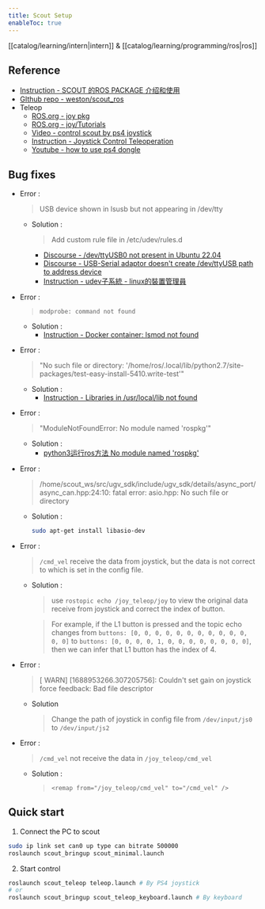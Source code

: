 ```yaml
---
title: Scout Setup
enableToc: true
---
```

[[catalog/learning/intern|intern]] & [[catalog/learning/programming/ros|ros]]
## Reference
- [Instruction - SCOUT 的ROS PACKAGE 介绍和使用](https://blog.csdn.net/hltt3838/article/details/108603888)
- [GIthub repo - weston/scout_ros](https://github.com/westonrobot/scout_ros)
- Teleop
	- [ROS.org - joy pkg](http://wiki.ros.org/joy)
	- [ROS.org - joy/Tutorials](http://wiki.ros.org/joy/Tutorials)
	- [Video - control scout by ps4 joystick](https://www.youtube.com/watch?v=zWQD9qQ3gQE)
	- [Instruction - Joystick Control Teleoperation](https://ros-planning.github.io/moveit_tutorials/doc/joystick_control_teleoperation/joystick_control_teleoperation_tutorial.html)
	- [Youtube - how to use ps4 dongle](https://www.youtube.com/watch?v=vTgwCX1TK1c)

## Bug fixes
- Error : 
	> USB device shown in lsusb but not appearing in /dev/tty  
	- Solution : 
		> Add custom rule file in /etc/udev/rules.d    
		- [Discourse - /dev/ttyUSB0 not present in Ubuntu 22.04](https://askubuntu.com/questions/1403705/dev-ttyusb0-not-present-in-ubuntu-22-04)  
		- [Discourse - USB-Serial adaptor doesn't create /dev/ttyUSB path to address device](https://askubuntu.com/questions/1093910/usb-serial-adaptor-doesnt-create-dev-ttyusb-path-to-address-device)  
		- [Instruction - udev子系統 - linux的裝置管理員](https://handy505.gitbooks.io/rpi/content/udev.html)

- Error :
	> ```modprobe: command not found```
	- Solution :
		- [Instruction - Docker container: lsmod not found](https://stackoverflow.com/questions/38229579/docker-container-lsmod-not-found)

- Error :
	> "No such file or directory: '/home/ros/.local/lib/python2.7/site-packages/test-easy-install-5410.write-test'"
	- Solution :
		- [Instruction - Libraries in /usr/local/lib not found](https://stackoverflow.com/questions/17889799/libraries-in-usr-local-lib-not-found)

- Error : 
	> "ModuleNotFoundError: No module named 'rospkg'"
	- Solution :
		- [python3运行ros方法 No module named 'rospkg'](https://blog.csdn.net/weixin_43046653/article/details/102930894)

- Error :
	> /home/scout_ws/src/ugv_sdk/include/ugv_sdk/details/async_port/async_can.hpp:24:10: fatal error: asio.hpp: No such file or directory
	- Solution :
		```bash
		sudo apt-get install libasio-dev
		```

- Error :  
	> ```/cmd_vel``` receive the data from joystick, but the data is not correct to which is set in the config file.
	- Solution :
		> use ```rostopic echo /joy_teleop/joy``` to view the original data receive from joystick and correct the index of button.

		> For example, if the L1 button is pressed and the topic echo changes from 
		```buttons: [0, 0, 0, 0, 0, 0, 0, 0, 0, 0, 0, 0, 0]``` to 
		```buttons: [0, 0, 0, 0, 1, 0, 0, 0, 0, 0, 0, 0, 0]```, 
		then we can infer that L1 button has the index of 4.

- Error :
	> [ WARN] [1688953266.307205756]: Couldn't set gain on joystick force feedback: Bad file descriptor
	- Solution 
		> Change the path of joystick in config file from ```/dev/input/js0``` to ```/dev/input/js2```

- Error : 
	> ```/cmd_vel``` not receive the data in ```/joy_teleop/cmd_vel```
	- Solution :  
		> ```<remap from="/joy_teleop/cmd_vel" to="/cmd_vel" />```

## Quick start
1. Connect the PC to scout
```bash
sudo ip link set can0 up type can bitrate 500000
roslaunch scout_bringup scout_minimal.launch
```
2. Start control
```bash
roslaunch scout_teleop teleop.launch # By PS4 joystick
# or
roslaunch scout_bringup scout_teleop_keyboard.launch # By keyboard
```